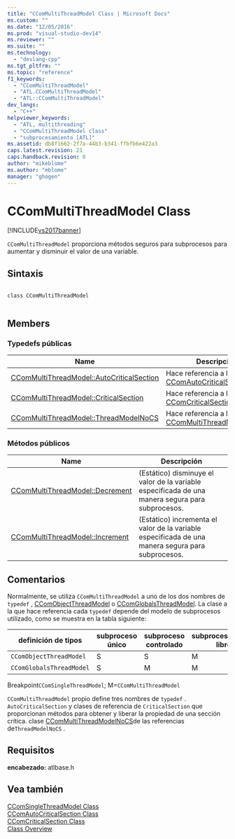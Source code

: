 ```yaml
---
title: "CComMultiThreadModel Class | Microsoft Docs"
ms.custom: ""
ms.date: "12/05/2016"
ms.prod: "visual-studio-dev14"
ms.reviewer: ""
ms.suite: ""
ms.technology: 
  - "devlang-cpp"
ms.tgt_pltfrm: ""
ms.topic: "reference"
f1_keywords: 
  - "CComMultiThreadModel"
  - "ATL.CComMultiThreadModel"
  - "ATL::CComMultiThreadModel"
dev_langs: 
  - "C++"
helpviewer_keywords: 
  - "ATL, multithreading"
  - "CComMultiThreadModel class"
  - "subprocesamiento [ATL]"
ms.assetid: db8f1662-2f7a-44b3-b341-ffbfb6e422a3
caps.latest.revision: 21
caps.handback.revision: 8
author: "mikeblome"
ms.author: "mblome"
manager: "ghogen"
---
```

# CComMultiThreadModel Class
[!INCLUDE[vs2017banner](../../assembler/inline/includes/vs2017banner.md)]

`CComMultiThreadModel` proporciona métodos seguros para subprocesos para aumentar y disminuir el valor de una variable.  
  
## Sintaxis  
  
```  
  
class CComMultiThreadModel  
  
```  
  
## Members  
  
### Typedefs públicas  
  
|Name|Descripción|  
|----------|-----------------|  
|[CComMultiThreadModel::AutoCriticalSection](../Topic/CComMultiThreadModel::AutoCriticalSection.md)|Hace referencia a la clase [CComAutoCriticalSection](../../atl/reference/ccomautocriticalsection-class.md).|  
|[CComMultiThreadModel::CriticalSection](../Topic/CComMultiThreadModel::CriticalSection.md)|Hace referencia a la clase [CComCriticalSection](../../atl/reference/ccomcriticalsection-class.md).|  
|[CComMultiThreadModel::ThreadModelNoCS](../Topic/CComMultiThreadModel::ThreadModelNoCS.md)|Hace referencia a la clase [CComMultiThreadModelNoCS](../../atl/reference/ccommultithreadmodelnocs-class.md).|  
  
### Métodos públicos  
  
|Name|Descripción|  
|----------|-----------------|  
|[CComMultiThreadModel::Decrement](../Topic/CComMultiThreadModel::Decrement.md)|\(Estático\) disminuye el valor de la variable especificada de una manera segura para subprocesos.|  
|[CComMultiThreadModel::Increment](../Topic/CComMultiThreadModel::Increment.md)|\(Estático\) incrementa el valor de la variable especificada de una manera segura para subprocesos.|  
  
## Comentarios  
 Normalmente, se utiliza `CComMultiThreadModel` a uno de los dos nombres de `typedef` , [CComObjectThreadModel](../Topic/CComObjectThreadModel.md) o [CComGlobalsThreadModel](../Topic/CComGlobalsThreadModel.md).  La clase a la que hace referencia cada `typedef` depende del modelo de subprocesos utilizado, como se muestra en la tabla siguiente:  
  
|definición de tipos|subproceso único|subproceso controlado|subprocesamiento libre|  
|-------------------------|----------------------|---------------------------|----------------------------|  
|`CComObjectThreadModel`|S|S|M|  
|`CComGlobalsThreadModel`|S|M|M|  
  
 Breakpoint`CComSingleThreadModel`; M\=`CComMultiThreadModel`  
  
 `CComMultiThreadModel` propio define tres nombres de `typedef` .  `AutoCriticalSection` y clases de referencia de `CriticalSection` que proporcionan métodos para obtener y liberar la propiedad de una sección crítica.  clase [CComMultiThreadModelNoCS](../../atl/reference/ccommultithreadmodelnocs-class.md)de las referencias de`ThreadModelNoCS` .  
  
## Requisitos  
 **encabezado:** atlbase.h  
  
## Vea también  
 [CComSingleThreadModel Class](../../atl/reference/ccomsinglethreadmodel-class.md)   
 [CComAutoCriticalSection Class](../../atl/reference/ccomautocriticalsection-class.md)   
 [CComCriticalSection Class](../../atl/reference/ccomcriticalsection-class.md)   
 [Class Overview](../../atl/atl-class-overview.md)